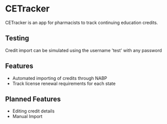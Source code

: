 # CETracker

CETracker is an app for pharmacists to track continuing education credits.

## Testing
Credit import can be simulated using the username 'test' with any password

## Features
* Automated importing of credits through NABP
* Track license renewal requirements for each state


## Planned Features
* Editing credit details
* Manual Import
